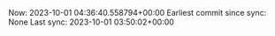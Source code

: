 Now: 2023-10-01 04:36:40.558794+00:00 Earliest commit since sync: None Last sync: 2023-10-01 03:50:02+00:00
